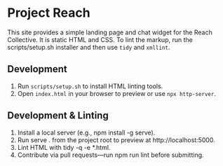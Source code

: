 # Project Reach

This site provides a simple landing page and chat widget for the Reach
Collective. It is static HTML and CSS. To lint the markup, run the
scripts/setup.sh installer and then use `tidy` and `xmllint`.

## Development

1. Run `scripts/setup.sh` to install HTML linting tools.
2. Open `index.html` in your browser to preview or use `npx http-server`.


## Development & Linting
1. Install a local server (e.g., npm install -g serve).
2. Run serve . from the project root to preview at http://localhost:5000.
3. Lint HTML with tidy -q -e *.html.
4. Contribute via pull requests—run npm run lint before submitting.
